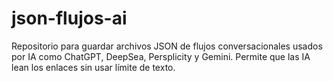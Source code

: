 # json-flujos-ai
Repositorio para guardar archivos JSON de flujos conversacionales usados por IA como ChatGPT, DeepSea, Persplicity y Gemini. Permite que las IA lean los enlaces sin usar límite de texto.
